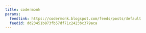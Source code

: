 ```yaml
---
title: codermonk
params:
  feedlink: https://codermonk.blogspot.com/feeds/posts/default
  feedid: dd23451b873fb57df71c2423bc379aca
---
```

